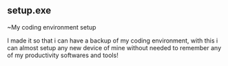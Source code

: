 ## setup.exe
 ~My coding environment setup

I made it so that i can have a backup of my coding environment, with this i can almost setup any new device of mine without needed to remember any of my productivity softwares and tools! 
